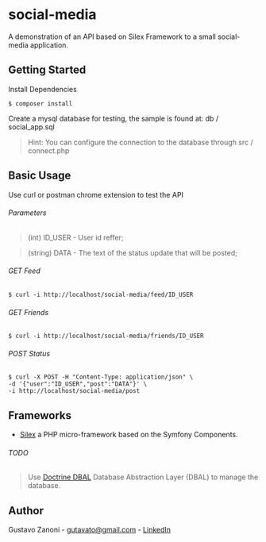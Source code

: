 # social-media
A demonstration of an API based on Silex Framework to a small social-media application.

## Getting Started
Install Dependencies
```
$ composer install
```
Create a mysql database for testing, the sample is found at: db / social_app.sql
> Hint: You can configure the connection to the database through src / connect.php

## Basic Usage
Use curl or postman chrome extension to test the API

###### Parameters
> (int) ID_USER - User id reffer;

> (string) DATA - The text of the status update that will be posted;

###### GET Feed
```
$ curl -i http://localhost/social-media/feed/ID_USER
```

###### GET Friends
```
$ curl -i http://localhost/social-media/friends/ID_USER
```

###### POST Status
```
$ curl -X POST -H "Content-Type: application/json" \
-d '{"user":"ID_USER","post":"DATA"}' \
-i http://localhost/social-media/post
```
## Frameworks
* [Silex](http://silex.sensiolabs.org/ "Silex Framework") a PHP micro-framework based on the Symfony Components.
###### TODO
> Use [Doctrine DBAL](http://www.doctrine-project.org/ "Doctrine DBAL") Database Abstraction Layer (DBAL) to manage the database.

## Author
Gustavo Zanoni - gutavato@gmail.com -
[LinkedIn](https://br.linkedin.com/in/gustavo-zanoni-6371a791 "LinkedIn Link")
